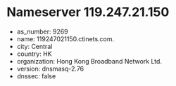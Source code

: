 # Nameserver 119.247.21.150

* as_number: 9269
* name: 119247021150.ctinets.com.
* city: Central
* country: HK
* organization: Hong Kong Broadband Network Ltd.
* version: dnsmasq-2.76
* dnssec: false
